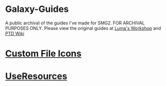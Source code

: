# Galaxy-Guides
A public archival of the guides I've made for SMG2. FOR ARCHIVAL PURPOSES ONLY. Please view the original guides at [Luma's Workshop](https://lumasworkshop.com/guides/) and [PTD Wiki](https://github.com/Lord-G-INC/SMG2-Project-Template/wiki)

# [Custom File Icons](CustomFileIcons.md)
# [UseResources](UseResource.md)
